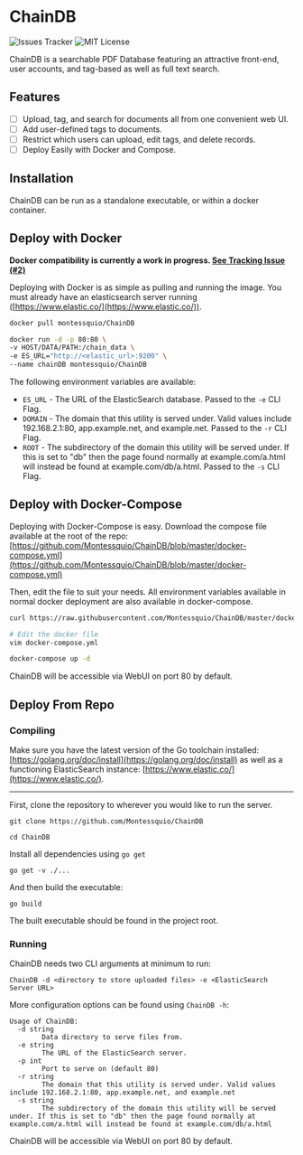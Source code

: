 # ChainDB

![Issues Tracker](https://img.shields.io/github/issues/Montessquio/ChainDB)
![MIT License](https://img.shields.io/github/license/Montessquio/ChainDB)

ChainDB is a searchable PDF Database featuring an attractive front-end, user accounts, and tag-based as well as full text search.

## Features

- [ ] Upload, tag, and search for documents all from one convenient web UI.
- [ ] Add user-defined tags to documents.
- [ ] Restrict which users can upload, edit tags, and delete records.
- [ ] Deploy Easily with Docker and Compose.

## Installation

ChainDB can be run as a standalone executable, or within a docker container.

## Deploy with Docker

**Docker compatibility is currently a work in progress. [See Tracking Issue (#2)](https://github.com/Montessquio/ChainDB/issues/2)**

Deploying with Docker is as simple as pulling and running the image.
You must already have an elasticsearch server running ([https://www.elastic.co/](https://www.elastic.co/)).

```bash
docker pull montessquio/ChainDB

docker run -d -p 80:80 \
-v HOST/DATA/PATH:/chain_data \
-e ES_URL="http://<elastic_url>:9200" \
--name chainDB montessquio/ChainDB
```

The following environment variables are available:

- `ES_URL` - The URL of the ElasticSearch database. Passed to the `-e` CLI Flag.
- `DOMAIN` - The domain that this utility is served under. Valid values include 192.168.2.1:80, app.example.net, and example.net. Passed to the `-r` CLI Flag.
- `ROOT` - The subdirectory of the domain this utility will be served under. If this is set to "db" then the page found normally at example.com/a.html will instead be found at example.com/db/a.html. Passed to the `-s` CLI Flag.

## Deploy with Docker-Compose

Deploying with Docker-Compose is easy. Download the compose file available at the root of the repo: [https://github.com/Montessquio/ChainDB/blob/master/docker-compose.yml](https://github.com/Montessquio/ChainDB/blob/master/docker-compose.yml)

Then, edit the file to suit your needs. All environment variables available in normal docker deployment are also available in docker-compose.

```bash
curl https://raw.githubusercontent.com/Montessquio/ChainDB/master/docker-compose.yml > docker-compose.yml

# Edit the docker file
vim docker-compose.yml

docker-compose up -d
```

ChainDB will be accessible via WebUI on port 80 by default.

## Deploy From Repo

### Compiling

Make sure you have the latest version of the Go toolchain installed: [https://golang.org/doc/install](https://golang.org/doc/install) as well as a functioning ElasticSearch instance: [https://www.elastic.co/](https://www.elastic.co/).

---

First, clone the repository to wherever you would like to run the server.

```plaintext
git clone https://github.com/Montessquio/ChainDB

cd ChainDB
```

Install all dependencies using `go get`

```plaintext
go get -v ./...
```

And then build the executable:

```plaintext
go build
```

The built executable should be found in the project root.

### Running

ChainDB needs two CLI arguments at minimum to run:

```plaintext
ChainDB -d <directory to store uploaded files> -e <ElasticSearch Server URL>
```

More configuration options can be found using `ChainDB -h`:

```plaintext
Usage of ChainDB:
  -d string
        Data directory to serve files from.
  -e string
        The URL of the ElasticSearch server.
  -p int
        Port to serve on (default 80)
  -r string
        The domain that this utility is served under. Valid values include 192.168.2.1:80, app.example.net, and example.net
  -s string
        The subdirectory of the domain this utility will be served under. If this is set to "db" then the page found normally at example.com/a.html will instead be found at example.com/db/a.html
```

ChainDB will be accessible via WebUI on port 80 by default.
